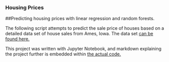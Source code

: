 ### Housing Prices


##Predicting housing prices with linear regression and random forests.

The following script attempts to predict the sale price of houses based on a detailed data set of house sales from Ames, Iowa. The data set [can be found here.](https://www.kaggle.com/c/house-prices-advanced-regression-techniques)


This project was written with Jupyter Notebook, and markdown explaining the project further is embedded within [the actual code.](https://github.com/aarsenault/Housing_Prices/blob/master/Housing_Prices_Submission.ipynb) 

